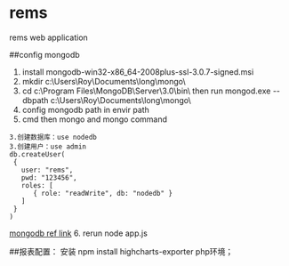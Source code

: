 # rems
rems web application

##config mongodb
1. install mongodb-win32-x86_64-2008plus-ssl-3.0.7-signed.msi
2. mkdir c:\Users\Roy\Documents\long\mongo\
3. cd c:\Program Files\MongoDB\Server\3.0\bin\ then run mongod.exe --dbpath c:\Users\Roy\Documents\long\mongo\
4. config mongodb path in envir path
5. cmd then mongo
and mongo command
```
3.创建数据库：use nodedb
3.创建用户：use admin
db.createUser(
 {
   user: "rems",
   pwd: "123456",
   roles: [
      { role: "readWrite", db: "nodedb" }
   ]
 }
)
```
[mongodb ref link](https://docs.mongodb.org/manual/reference/configuration-options/)
6. rerun node app.js


##报表配置：
安装 npm install highcharts-exporter
php环境；

